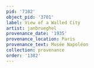 ```yaml
---
pid: '7102'
object_pid: '3701'
label: View of a Walled City
artist: janbrueghel
provenance_date: '1935'
provenance_location: Paris
provenance_text: Musée Napoléon
collection: provenance
order: '1382'
---
```

